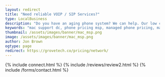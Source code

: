```yaml
---
layout: redirect
title: "Need reliable VOIP / SIP Services?"
type: LocalBusiness
description: "Do you have an aging phone system? We can help. Our low cost VOIP / SIP service offering is affordable on any budget." 
keywords: "mac support dc, phone pricing msp, managed phone pricing, managed msp phones, dc phone managed voip, managed sip dc phone, user network pricing, pricing plans affordable, pricing plans manage, sip pricing plans, voip sip pricing, touch mac support"
thumbnail: /assets/images/banner/mac_msp.png
image: /assets/images/banner/mac_msp.png
author: Jon Brown
ogtype: page
redirect: https://grovetech.co/pricing/network/
---
```

{% include connect.html %}
{% include /reviews/review2.html %}
{% include /forms/contact.html %}